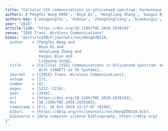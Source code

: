 ```yaml
---
title: "Cellular V2X communications in unlicensed spectrum: Harmonious coexistence with VANET in 5G systems"
authors: ['Pengfei Wang 0005', 'Boya Di', 'Hongliang Zhang', 'Kaigui Bian', 'Lingyang Song']
authors-key: ['wangpengfei', 'diboya', 'zhanghongliang', 'biankaigui', 'songlingyang']
year: "2018"
article-link: "https://doi.org/10.1109/TWC.2018.2839183"
venue: "IEEE Trans. Wireless Communications"
bibex: "@article{DBLP:journals/twc/WangDZBS18,
  author    = {Pengfei Wang and
               Boya Di and
               Hongliang Zhang and
               Kaigui Bian and
               Lingyang Song},
  title     = {Cellular {V2X} Communications in Unlicensed Spectrum: Harmonious Coexistence
               With {VANET} in 5G Systems},
  journal   = {{IEEE} Trans. Wireless Communications},
  volume    = {17},
  number    = {8},
  pages     = {5212--5224},
  year      = {2018},
  url       = {https://doi.org/10.1109/TWC.2018.2839183},
  doi       = {10.1109/TWC.2018.2839183},
  timestamp = {Fri, 26 Oct 2018 12:57:07 +0200},
  biburl    = {https://dblp.org/rec/journals/twc/WangDZBS18.bib},
  bibsource = {dblp computer science bibliography, https://dblp.org}
}"
---
```

